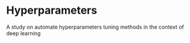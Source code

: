 # Hyperparameters
A study on automate hyperparameters tuning methods in the context of deep learning

